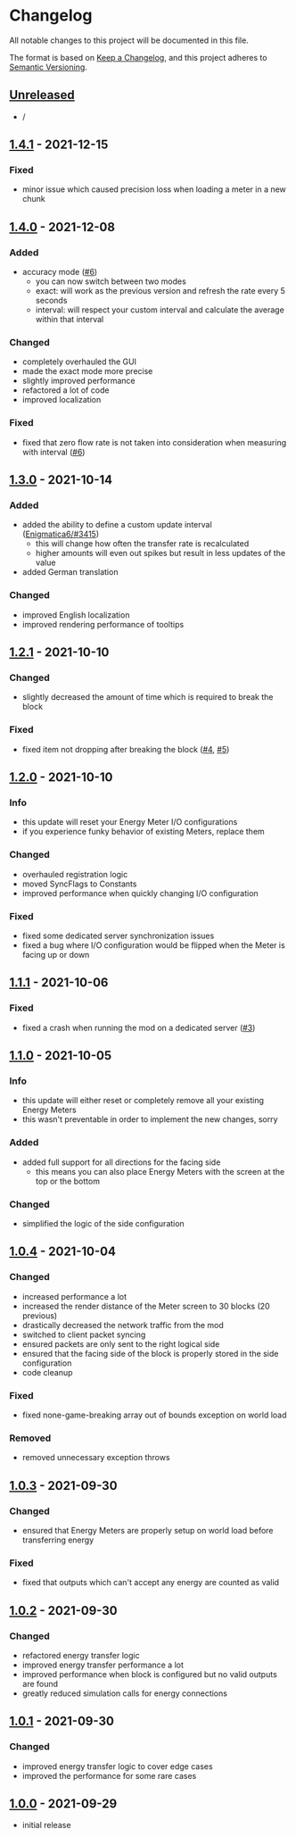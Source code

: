 # Changelog

All notable changes to this project will be documented in this file.

The format is based on [Keep a Changelog],
and this project adheres to [Semantic Versioning].

## [Unreleased]
- /


## [1.4.1] - 2021-12-15

### Fixed
- minor issue which caused precision loss when loading a meter in a new chunk


## [1.4.0] - 2021-12-08

### Added
- accuracy mode ([#6])
  - you can now switch between two modes
  - exact: will work as the previous version and refresh the rate every 5 seconds
  - interval: will respect your custom interval and calculate the average within that interval

### Changed
- completely overhauled the GUI
- made the exact mode more precise
- slightly improved performance
- refactored a lot of code
- improved localization

### Fixed
- fixed that zero flow rate is not taken into consideration when measuring with interval ([#6])

<!-- Links -->
[#6]: https://github.com/AlmostReliable/energymeter-forge/issues/6


## [1.3.0] - 2021-10-14

### Added
- added the ability to define a custom update interval ([Enigmatica6/#3415])
  - this will change how often the transfer rate is recalculated
  - higher amounts will even out spikes but result in less updates of the value
- added German translation

### Changed
- improved English localization
- improved rendering performance of tooltips

<!-- Links -->
[Enigmatica6/#3415]: https://github.com/NillerMedDild/Enigmatica6/issues/3415


## [1.2.1] - 2021-10-10

### Changed
- slightly decreased the amount of time which is required to break the block

### Fixed
- fixed item not dropping after breaking the block ([#4], [#5])

<!-- Links -->
[#4]: https://github.com/AlmostReliable/energymeter-forge/issues/4
[#5]: https://github.com/AlmostReliable/energymeter-forge/pull/5


## [1.2.0] - 2021-10-10

### Info
- this update will reset your Energy Meter I/O configurations
- if you experience funky behavior of existing Meters, replace them

### Changed
- overhauled registration logic
- moved SyncFlags to Constants
- improved performance when quickly changing I/O configuration

### Fixed
- fixed some dedicated server synchronization issues
- fixed a bug where I/O configuration would be flipped when the Meter is facing up or down


## [1.1.1] - 2021-10-06

### Fixed
- fixed a crash when running the mod on a dedicated server ([#3])

<!-- Links -->
[#3]: https://github.com/AlmostReliable/energymeter-forge/issues/3


## [1.1.0] - 2021-10-05

### Info
- this update will either reset or completely remove all your existing Energy Meters
- this wasn't preventable in order to implement the new changes, sorry

### Added
- added full support for all directions for the facing side
  - this means you can also place Energy Meters with the screen at the top or the bottom

### Changed
- simplified the logic of the side configuration


## [1.0.4] - 2021-10-04

### Changed
- increased performance a lot
- increased the render distance of the Meter screen to 30 blocks (20 previous)
- drastically decreased the network traffic from the mod
- switched to client packet syncing
- ensured packets are only sent to the right logical side
- ensured that the facing side of the block is properly stored in the side configuration
- code cleanup

### Fixed
- fixed none-game-breaking array out of bounds exception on world load

### Removed
- removed unnecessary exception throws


## [1.0.3] - 2021-09-30

### Changed
- ensured that Energy Meters are properly setup on world load before transferring energy

### Fixed
- fixed that outputs which can't accept any energy are counted as valid


## [1.0.2] - 2021-09-30

### Changed
- refactored energy transfer logic
- improved energy transfer performance a lot
- improved performance when block is configured but no valid outputs are found
- greatly reduced simulation calls for energy connections


## [1.0.1] - 2021-09-30

### Changed
- improved energy transfer logic to cover edge cases
- improved the performance for some rare cases


## [1.0.0] - 2021-09-29
- initial release


<!-- Links -->
[keep a changelog]: https://keepachangelog.com/en/1.0.0/
[semantic versioning]: https://semver.org/spec/v2.0.0.html

<!-- Versions -->
[unreleased]: https://github.com/AlmostReliable/energymeter-forge/compare/v1.16-1.4.1...HEAD
[1.4.1]: https://github.com/AlmostReliable/energymeter-forge/compare/v1.16-1.4.0..v1.16-1.4.1
[1.4.0]: https://github.com/AlmostReliable/energymeter-forge/compare/v1.16-1.3.0..v1.16-1.4.0
[1.3.0]: https://github.com/AlmostReliable/energymeter-forge/compare/v1.16-1.2.1..v1.16-1.3.0
[1.2.1]: https://github.com/AlmostReliable/energymeter-forge/compare/v1.16-1.2.0..v1.16-1.2.1
[1.2.0]: https://github.com/AlmostReliable/energymeter-forge/compare/v1.16-1.1.1..v1.16-1.2.0
[1.1.1]: https://github.com/AlmostReliable/energymeter-forge/compare/v1.16-1.1.0..v1.16-1.1.1
[1.1.0]: https://github.com/AlmostReliable/energymeter-forge/compare/v1.16-1.0.4..v1.16-1.1.0
[1.0.4]: https://github.com/AlmostReliable/energymeter-forge/compare/v1.16-1.0.3..v1.16-1.0.4
[1.0.3]: https://github.com/AlmostReliable/energymeter-forge/compare/v1.16-1.0.2..v1.16-1.0.3
[1.0.2]: https://github.com/AlmostReliable/energymeter-forge/compare/v1.16-1.0.1..v1.16-1.0.2
[1.0.1]: https://github.com/AlmostReliable/energymeter-forge/compare/v1.16-1.0.0..v1.16-1.0.1
[1.0.0]: https://github.com/AlmostReliable/energymeter-forge/releases/tag/v1.16-1.0.0